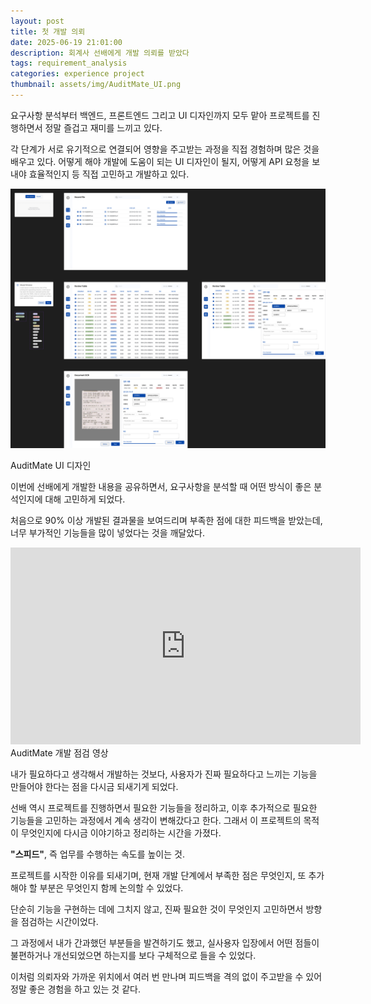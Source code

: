 ```yaml
---
layout: post
title: 첫 개발 의뢰
date: 2025-06-19 21:01:00
description: 회계사 선배에게 개발 의뢰를 받았다
tags: requirement_analysis
categories: experience project
thumbnail: assets/img/AuditMate_UI.png
---
```


요구사항 분석부터 백엔드, 프론트엔드 그리고 UI 디자인까지 모두 맡아 프로젝트를 진행하면서 정말 즐겁고 재미를 느끼고 있다.

각 단계가 서로 유기적으로 연결되어 영향을 주고받는 과정을 직접 경험하며 많은 것을 배우고 있다.
어떻게 해야 개발에 도움이 되는 UI 디자인이 될지, 어떻게 API 요청을 보내야 효율적인지 등 직접 고민하고 개발하고 있다.

![UI](../assets/img/AuditMate_UI.png)
<div class="caption">
    AuditMate UI 디자인
</div>

이번에 선배에게 개발한 내용을 공유하면서, 요구사항을 분석할 때 어떤 방식이 좋은 분석인지에 대해 고민하게 되었다.

처음으로 90% 이상 개발된 결과물을 보여드리며 부족한 점에 대한 피드백을 받았는데, 너무 부가적인 기능들을 많이 넣었다는 것을 깨달았다.

<iframe width="560" height="315" src="https://youtu.be/embed/oICY6NiGGWA" frameborder="0" allowfullscreen></iframe>
<div class="caption">
    AuditMate 개발 점검 영상
</div>


내가 필요하다고 생각해서 개발하는 것보다, 사용자가 진짜 필요하다고 느끼는 기능을 만들어야 한다는 점을 다시금 되새기게 되었다.

선배 역시 프로젝트를 진행하면서 필요한 기능들을 정리하고, 이후 추가적으로 필요한 기능들을 고민하는 과정에서 계속 생각이 변해갔다고 한다.
그래서 이 프로젝트의 목적이 무엇인지에 다시금 이야기하고 정리하는 시간을 가졌다.

**"스피드"**, 즉 업무를 수행하는 속도를 높이는 것.

프로젝트를 시작한 이유를 되새기며, 현재 개발 단계에서 부족한 점은 무엇인지, 또 추가해야 할 부분은 무엇인지 함께 논의할 수 있었다.

단순히 기능을 구현하는 데에 그치지 않고, 진짜 필요한 것이 무엇인지 고민하면서 방향을 점검하는 시간이었다.

그 과정에서 내가 간과했던 부분들을 발견하기도 했고, 실사용자 입장에서 어떤 점들이 불편하거나 개선되었으면 하는지를 보다 구체적으로 들을 수 있었다.

이처럼 의뢰자와 가까운 위치에서 여러 번 만나며 피드백을 격의 없이 주고받을 수 있어 정말 좋은 경험을 하고 있는 것 같다.


